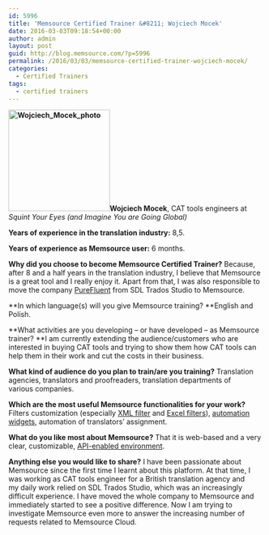 ```yaml
---
id: 5996
title: 'Memsource Certified Trainer &#8211; Wojciech Mocek'
date: 2016-03-03T09:18:54+00:00
author: admin
layout: post
guid: http://blog.memsource.com/?p=5996
permalink: /2016/03/03/memsource-certified-trainer-wojciech-mocek/
categories:
  - Certified Trainers
tags:
  - certified trainers
---
```

**[<img class=" size-full wp-image-6106 alignleft" src="/wp-content/uploads/2016/02/Wojciech_Mocek_photo.jpg" alt="Wojciech_Mocek_photo" width="200" height="200" data-id="6106" />](/wp-content/uploads/2016/02/Wojciech_Mocek_photo.jpg)Wojciech Mocek**, CAT tools engineers at _Squint Your Eyes (and Imagine You are Going Global)_

**Years of experience in the translation industry:** 8,5.

**Years of experience as Memsource user:** 6 months.<!--more-->

**Why did you choose to become Memsource Certified Trainer?** Because, after 8 and a half years in the translation industry, I believe that Memsource is a great tool and I really enjoy it. Apart from that, I was also responsible to move the company <a href="http://en.purefluent.com/" target="_blank">PureFluent</a> from SDL Trados Studio to Memsource.

**In which language(s) will you give Memsource training? **English and Polish.

**What activities are you developing &#8211; or have developed &#8211; as Memsource trainer? **I am currently extending the audience/customers who are interested in buying CAT tools and trying to show them how CAT tools can help them in their work and cut the costs in their business.

**What kind of audience do you plan to train/are you training?** Translation agencies, translators and proofreaders, translation departments of various companies.

**Which are the most useful Memsource functionalities for your work?** Filters customization (especially <a href="http://wiki.memsource.com/wiki/XML" target="_blank">XML filter</a> and <a href="http://wiki.memsource.com/wiki/MS_Excel" target="_blank">Excel filters</a>), <a href="http://wiki.memsource.com/wiki/Automation_Widget" target="_blank">automation widgets</a>, automation of translators&#8217; assignment.

**What do you like most about Memsource?** That it is web-based and a very clear, customizable, <a href="http://wiki.memsource.com/wiki/Memsource_API" target="_blank">API-enabled environment</a>.

**Anything else you would like to share?** I have been passionate about Memsource since the first time I learnt about this platform. At that time, I was working as CAT tools engineer for a British translation agency and my daily work relied on SDL Trados Studio, which was an increasingly difficult experience. I have moved the whole company to Memsource and immediately started to see a positive difference. Now I am trying to investigate Memsource even more to answer the increasing number of requests related to Memsource Cloud.

&nbsp;